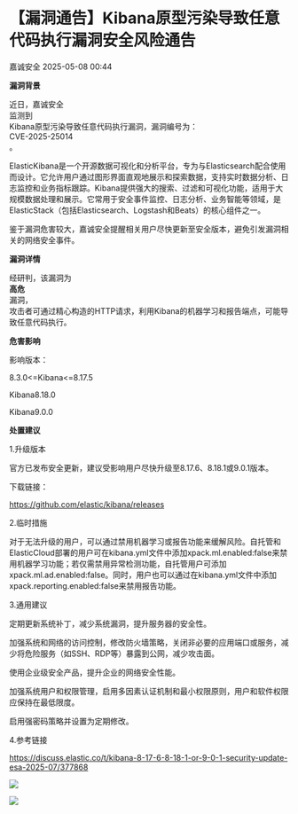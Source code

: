 #  【漏洞通告】Kibana原型污染导致任意代码执行漏洞安全风险通告   
 嘉诚安全   2025-05-08 00:44  
  
**漏洞背景**  
  
  
  
  
  
  
  
  
近日，嘉诚安全  
监测到  
Kibana原型污染导致任意代码执行漏洞，漏洞编号为：  
CVE-2025-25014  
。  
  
  
ElasticKibana是一个开源数据可视化和分析平台，专为与Elasticsearch配合使用而设计。它允许用户通过图形界面直观地展示和探索数据，支持实时数据分析、日志监控和业务指标跟踪。Kibana提供强大的搜索、过滤和可视化功能，适用于大规模数据处理和展示。它常用于安全事件监控、日志分析、业务智能等领域，是ElasticStack（包括Elasticsearch、Logstash和Beats）的核心组件之一。  
  
  
鉴于漏洞危害较大，嘉诚安全提醒相关用户尽快更新至安全版本，避免引发漏洞相关的网络安全事件。  
  
**漏洞详情**  
  
  
  
  
  
  
  
  
经研判，该漏洞为  
**高危**  
漏洞，  
攻击者可通过精心构造的HTTP请求，利用Kibana的机器学习和报告端点，可能导致任意代码执行。  
  
**危害影响**  
  
  
  
  
  
  
  
  
影响版本：  
  
8.3.0<=Kibana<=8.17.5  
  
Kibana8.18.0  
  
Kibana9.0.0  
  
**处置建议**  
  
  
  
  
  
  
  
  
1.升级版本  
  
官方已发布安全更新，建议受影响用户尽快升级至8.17.6、8.18.1或9.0.1版本。  
  
下载链接：  
  
https://github.com/elastic/kibana/releases  
  
2.临时措施  
  
对于无法升级的用户，可以通过禁用机器学习或报告功能来缓解风险。自托管和ElasticCloud部署的用户可在kibana.yml文件中添加xpack.ml.enabled:false来禁用机器学习功能；若仅需禁用异常检测功能，自托管用户可添加xpack.ml.ad.enabled:false。同时，用户也可以通过在kibana.yml文件中添加xpack.reporting.enabled:false来禁用报告功能。  
  
3.通用建议  
  
定期更新系统补丁，减少系统漏洞，提升服务器的安全性。  
  
加强系统和网络的访问控制，修改防火墙策略，关闭非必要的应用端口或服务，减少将危险服务（如SSH、RDP等）暴露到公网，减少攻击面。  
  
使用企业级安全产品，提升企业的网络安全性能。  
  
加强系统用户和权限管理，启用多因素认证机制和最小权限原则，用户和软件权限应保持在最低限度。  
  
启用强密码策略并设置为定期修改。  
  
4.参考链接  
  
https://discuss.elastic.co/t/kibana-8-17-6-8-18-1-or-9-0-1-security-update-esa-2025-07/377868  
  
  
![](https://mmbiz.qpic.cn/mmbiz_png/1t8LLTibEW5NtxqlBL1HLib8jMO0PWtibWTWTFPOa3ND1lyaEQyBgp2fodg9A1XxvPjY7L6ILtK26MBGhofWE0ORw/640?wx_fmt=png&wx_ "")  
  
![](https://mmbiz.qpic.cn/sz_mmbiz_gif/sDiaO8GNKJrJnzIYoQAv2nF3pgKm4SgdFkzuniaicBHQxgSdu0U0xyYbNDOcNkDMWCjwJNwKnic9ASAhhxEpkFL6lg/640?wx_fmt=gif&wx_ "")  
  
  
